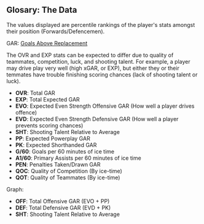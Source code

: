 ## Glosary: The Data

The values displayed are percentile rankings of the player's stats amongst their position (Forwards/Defencemen).

GAR: [Goals Above Replacement](https://evolving-hockey.com/)

The OVR and EXP stats can be expected to differ due to quality of teammates, competition, luck, and shooting talent. For example, a player may drive play very well (high xGAR, or EXP), but either they or their temmates have trouble finishing scoring chances (lack of shooting talent or luck).

- **OVR**: Total GAR
- **EXP**: Total Expected GAR
- **EVO**: Expected Even Strength Offensive GAR (How well a player drives offence)
- **EVD**: Expected Even Strength Defensive GAR (How well a player prevents scoring chances)
- **SHT**: Shooting Talent Relative to Average
- **PP**: Expected Powerplay GAR
- **PK**: Expected Shorthanded GAR
- **G/60**: Goals per 60 minutes of ice time
- **A1/60**: Primary Assists per 60 minutes of ice time
- **PEN**: Penalties Taken/Drawn GAR
- **QOC**: Quality of Competition (By ice-time)
- **QOT**: Quality of Teammates (By ice-time)

Graph:

- **OFF**: Total Offensive GAR (EVO + PP)
- **DEF**: Total Defensive GAR (EVD + PK)
- **SHT**: Shooting Talent Relative to Average